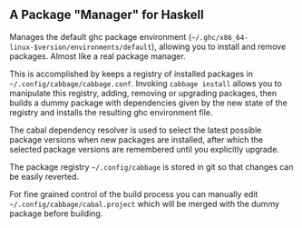 ## A Package "Manager" for Haskell

Manages the default ghc package environment
(`~/.ghc/x86_64-linux-$version/environments/default`), allowing you to
install and remove packages. Almost like a real package manager.

This is accomplished by keeps a registry of installed packages in
`~/.config/cabbage/cabbage.conf`. Invoking `cabbage install` allows
you to manipulate this registry, adding, removing or upgrading
packages, then builds a dummy package with dependencies given by the
new state of the registry and installs the resulting ghc environment
file.

The cabal dependency resolver is used to select the latest possible
package versions when new packages are installed, after which the
selected package versions are remembered until you explicitly upgrade.

The package registry `~/.config/cabbage` is stored in git so that
changes can be easily reverted.

For fine grained control of the build process you can manually edit
`~/.config/cabbage/cabal.project` which will be merged with the dummy
package before building.
